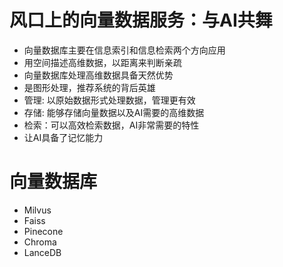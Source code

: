 # 风口上的向量数据服务：与AI共舞
- 向量数据库主要在信息索引和信息检索两个方向应用
- 用空间描述高维数据，以距离来判断亲疏
- 向量数据库处理高维数据具备天然优势
- 是图形处理，推荐系统的背后英雄
- 管理: 以原始数据形式处理数据，管理更有效
- 存储: 能够存储向量数据以及AI需要的高维数据
- 检索：可以高效检索数据，AI非常需要的特性
- 让AI具备了记忆能力
# 向量数据库
- Milvus  
- Faiss
- Pinecone
- Chroma
- LanceDB